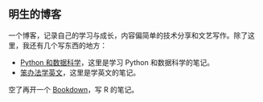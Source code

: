 ## 明生的博客

一个博客，记录自己的学习与成长，内容偏简单的技术分享和文艺写作。除了这里，我还有几个写东西的地方：

- [Python 和数据科学](http://bookdata.readthedocs.io/en/latest/)，这里是学习 Python 和数据科学的笔记。
- [笨办法学英文](http://scottming.com/LearnEnglishtheHardWay)，这里是学英文的笔记。

空了再开一个 [Bookdown](https://github.com/rstudio/bookdown)，写 R 的笔记。

